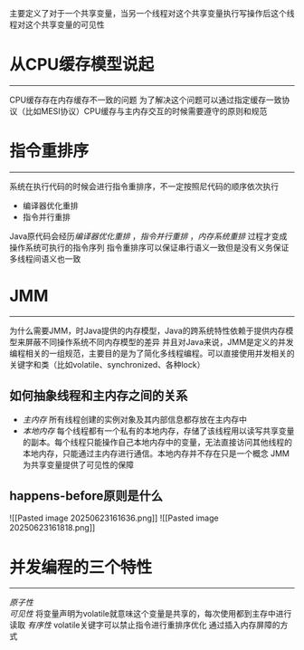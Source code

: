 主要定义了对于一个共享变量，当另一个线程对这个共享变量执行写操作后这个线程对这个共享变量的可见性
# 从CPU缓存模型说起
****
CPU缓存存在内存缓存不一致的问题 为了解决这个问题可以通过指定缓存一致协议（比如MESI协议）CPU缓存与主内存交互的时候需要遵守的原则和规范

# 指令重排序
****
系统在执行代码的时候会进行指令重排序，不一定按照尼代码的顺序依次执行
- 编译器优化重排
- 指令并行重排

Java原代码会经历*编译器优化重排* ，*指令并行重排* ，*内存系统重排* 过程才变成操作系统可执行的指令序列
指令重排序可以保证串行语义一致但是没有义务保证多线程间语义也一致


# JMM
****
为什么需要JMM，时Java提供的内存模型，Java的跨系统特性依赖于提供内存模型来屏蔽不同操作系统不同内存模型的差异
并且对Java来说，JMM是定义的并发编程相关的一组规范，主要目的是为了简化多线程编程。可以直接使用并发相关的关键字和类（比如volatile、synchronized、各种lock）

## 如何抽象线程和主内存之间的关系
- *主内存*  所有线程创建的实例对象及其内部信息都存放在主内存中
- *本地内存*  每个线程都有一个私有的本地内存，存储了该线程用以读写共享变量的副本。每个线程只能操作自己本地内存中的变量，无法直接访问其他线程的本地内存，只能通过主内存进行通信。本地内存并不存在只是一个概念
JMM为共享变量提供了可见性的保障

## happens-before原则是什么
![[Pasted image 20250623161636.png]]
![[Pasted image 20250623161818.png]]

# 并发编程的三个特性
****
*原子性*  
*可见性* 将变量声明为volatile就意味这个变量是共享的，每次使用都到主存中进行读取
*有序性* volatile关键字可以禁止指令进行重排序优化 通过插入内存屏障的方式